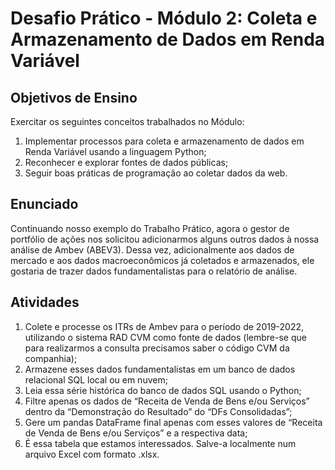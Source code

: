 # Desafio Prático - Módulo 2: Coleta e Armazenamento de Dados em Renda Variável

## Objetivos de Ensino

Exercitar os seguintes conceitos trabalhados no Módulo:

1. Implementar processos para coleta e armazenamento de dados em Renda Variável usando a linguagem Python;
2. Reconhecer e explorar fontes de dados públicas;
3. Seguir boas práticas de programação ao coletar dados da web.

## Enunciado

Continuando nosso exemplo do Trabalho Prático, agora o gestor de portfólio de ações nos solicitou adicionarmos alguns outros dados à nossa análise de
Ambev (ABEV3). Dessa vez, adicionalmente aos dados de mercado e aos dados macroeconômicos já coletados e armazenados, ele gostaria de trazer dados
fundamentalistas para o relatório de análise. 

## Atividades

1. Colete e processe os ITRs de Ambev para o período de 2019-2022, utilizando o sistema RAD CVM como fonte de dados (lembre-se que para realizarmos a consulta precisamos saber o código CVM da companhia);
2. Armazene esses dados fundamentalistas em um banco de dados relacional SQL local ou em nuvem;
3. Leia essa série histórica do banco de dados SQL usando o Python;
4. Filtre apenas os dados de “Receita de Venda de Bens e/ou Serviços” dentro da “Demonstração do Resultado” do “DFs Consolidadas”;
5. Gere um pandas DataFrame final apenas com esses valores de “Receita de Venda de Bens e/ou Serviços” e a respectiva data;
6. É essa tabela que estamos interessados. Salve-a localmente num arquivo Excel com formato .xlsx.